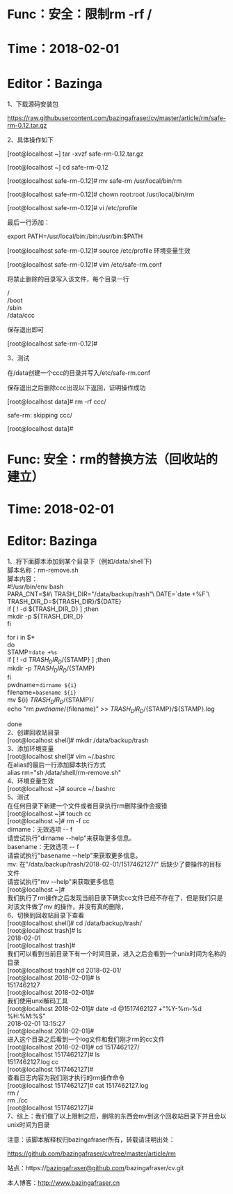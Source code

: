 
# Func：安全：限制rm -rf /

# Time：2018-02-01

# Editor：Bazinga


1、下载源码安装包

https://raw.githubusercontent.com/bazingafraser/cv/master/article/rm/safe-rm-0.12.tar.gz

2、具体操作如下

[root@localhost ~] tar -xvzf safe-rm-0.12.tar.gz

[root@localhost ~] cd safe-rm-0.12

[root@localhost safe-rm-0.12]# mv  safe-rm /usr/local/bin/rm

[root@localhost safe-rm-0.12]# chown root:root /usr/local/bin/rm

[root@localhost safe-rm-0.12]# vi /etc/profile

最后一行添加：

export PATH=/usr/local/bin:/bin:/usr/bin:$PATH

[root@localhost safe-rm-0.12]# source /etc/profile    环境变量生效

[root@localhost safe-rm-0.12]# vim /etc/safe-rm.conf

将禁止删除的目录写入该文件，每个目录一行

/\
/boot\
/sbin\
/data/ccc

保存退出即可

[root@localhost safe-rm-0.12]# 

3、测试

在/data创建一个ccc的目录并写入/etc/safe-rm.conf

保存退出之后删除ccc出现以下返回，证明操作成功

[root@localhost data]# rm -rf ccc/

safe-rm: skipping ccc/

[root@localhost data]#


# Func: 安全：rm的替换方法（回收站的建立）
# Time: 2018-02-01
# Editor: Bazinga
1、将下面脚本添加到某个目录下（例如/data/shell下)\
脚本名称：rm-remove.sh\
脚本内容：\
#!/usr/bin/env bash\
PARA_CNT=$#\
TRASH_DIR="/data/backup/trash"\
DATE=`date +%F`\
TRASH_DIR_D=${TRASH_DIR}/${DATE}\
if [ ! -d ${TRASH_DIR_D} ] ;then\
    mkdir -p ${TRASH_DIR_D}\
fi

for i in $*\
do\
    STAMP=`date +%s`\
    if [ ! -d ${TRASH_DIR_D}/${STAMP} ] ;then\
        mkdir -p ${TRASH_DIR_D}/${STAMP}\
    fi\
    pwdname=`dirname ${i}`\
    filename=`basename ${i}`\
    mv ${i} ${TRASH_DIR_D}/${STAMP}/\
    echo "rm ${pwdname}/${filename}" >> ${TRASH_DIR_D}/${STAMP}/${STAMP}.log

done\
2、创建回收站目录\
[root@localhost shell]# mkdir /data/backup/trash\
3、添加环境变量\
[root@localhost shell]# vim ~/.bashrc\
在alias的最后一行添加脚本执行方式\
alias rm="sh /data/shell/rm-remove.sh"\
4、环境变量生效\
[root@localhost ~]# source ~/.bashrc\
5、测试\
在任何目录下新建一个文件或者目录执行rm删除操作会报错\
[root@localhost ~]# touch cc\
[root@localhost ~]# rm -f cc\
dirname：无效选项 -- f\
请尝试执行"dirname --help"来获取更多信息。\
basename：无效选项 -- f\
请尝试执行"basename --help"来获取更多信息。\
mv: 在"/data/backup/trash/2018-02-01/1517462127/" 后缺少了要操作的目标文件\
请尝试执行"mv --help"来获取更多信息\
[root@localhost ~]# \
我们执行了rm操作之后发现当前目录下确实cc文件已经不存在了，但是我们只是对该文件做了mv 的操作，并没有真的删除，\
6、切换到回收站目录下查看\
[root@localhost shell]# cd /data/backup/trash/\
[root@localhost trash]# ls\
2018-02-01\
[root@localhost trash]#\
我们可以看到当前目录下有一个时间目录，进入之后会看到一个unix时间为名称的目录\
[root@localhost trash]# cd 2018-02-01/\
[root@localhost 2018-02-01]# ls\
1517462127\
[root@localhost 2018-02-01]#\
我们使用unxi解码工具\
[root@localhost 2018-02-01]# date -d @1517462127 +"%Y-%m-%d %H:%M:%S"\
2018-02-01 13:15:27\
[root@localhost 2018-02-01]#\
进入这个目录之后看到一个log文件和我们刚才rm的cc文件\
[root@localhost 2018-02-01]# cd 1517462127/\
[root@localhost 1517462127]# ls\
1517462127.log  cc\
[root@localhost 1517462127]#\
查看日志内容为我们刚才执行的rm操作命令\
[root@localhost 1517462127]# cat 1517462127.log\
rm /\
rm ./cc\
[root@localhost 1517462127]#\
7、综上：我们做了以上限制之后，删除的东西会mv到这个回收站目录下并且会以unix时间为目录


注意：该脚本解释权归bazingafraser所有，转载请注明出处：

https://github.com/bazingafraser/cv/tree/master/article/rm

站点：https://bazingafraser@github.com/bazingafraser/cv.git

本人博客：http://www.bazingafraser.cn

